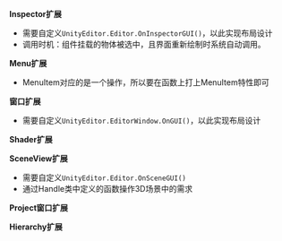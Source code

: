 **Inspector扩展**

- 需要自定义`UnityEditor.Editor.OnInspectorGUI()`，以此实现布局设计
- 调用时机：组件挂载的物体被选中，且界面重新绘制时系统自动调用。

**Menu扩展**

- MenuItem对应的是一个操作，所以要在函数上打上MenuItem特性即可

**窗口扩展**

- 需要自定义`UnityEditor.EditorWindow.OnGUI()`，以此实现布局设计

**Shader扩展**

**SceneView扩展**

- 需要自定义`UnityEditor.Editor.OnSceneGUI()`
- 通过Handle类中定义的函数操作3D场景中的需求

**Project窗口扩展**

**Hierarchy扩展**